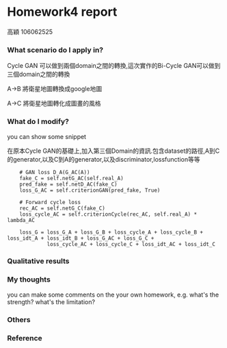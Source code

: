 # Homework4 report
高穎 106062525

### What scenario do I apply in?

Cycle GAN 可以做到兩個domain之間的轉換,這次實作的Bi-Cycle GAN可以做到三個domain之間的轉換

A->B 將衛星地圖轉換成google地圖

A->C 將衛星地圖轉化成圖畫的風格

### What do I modify? 
you can show some snippet

在原本Cycle GAN的基礎上,加入第三個Domain的資訊.包含dataset的路徑,A到C的generator,以及C到A的generator,以及discriminator,lossfunction等等

        
        # GAN loss D_A(G_AC(A))
        fake_C = self.netG_AC(self.real_A)
        pred_fake = self.netD_AC(fake_C)
        loss_G_AC = self.criterionGAN(pred_fake, True)
        
        # Forward cycle loss
        rec_AC = self.netG_C(fake_C)
        loss_cycle_AC = self.criterionCycle(rec_AC, self.real_A) * lambda_AC
        
        loss_G = loss_G_A + loss_G_B + loss_cycle_A + loss_cycle_B + loss_idt_A + loss_idt_B + loss_G_AC + loss_G_C +          
                 loss_cycle_AC + loss_cycle_C + loss_idt_AC + loss_idt_C

### Qualitative results


### My thoughts 
you can make some comments on the your own homework, e.g. what's the strength? what's the limitation?

### Others

### Reference
